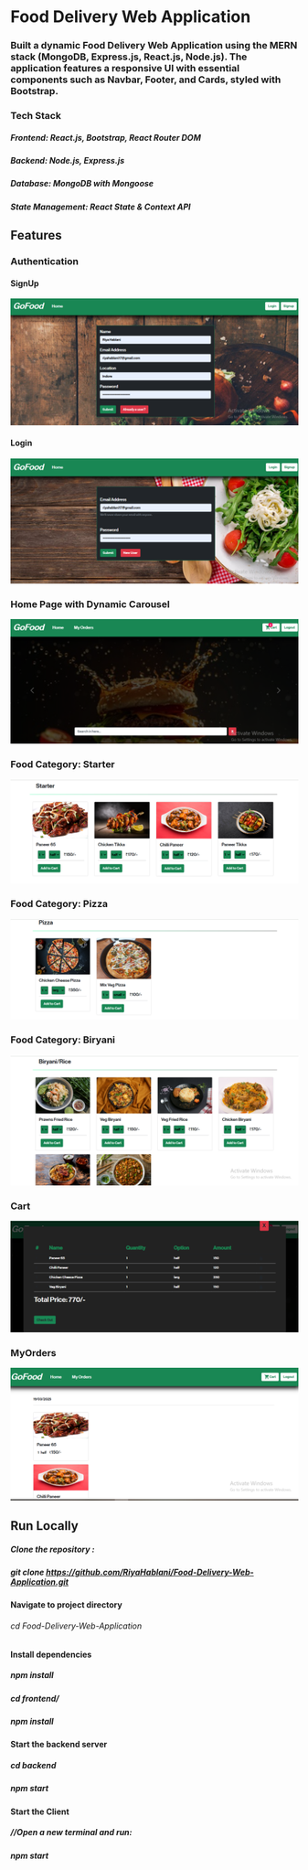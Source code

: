 # Food Delivery Web Application

### Built a dynamic Food Delivery Web Application using the MERN stack (MongoDB, Express.js, React.js, Node.js). The application features a responsive UI with essential components such as Navbar, Footer, and Cards, styled with Bootstrap.

### Tech Stack
##### Frontend: React.js, Bootstrap, React Router DOM
##### Backend: Node.js, Express.js
##### Database: MongoDB with Mongoose
##### State Management: React State & Context API

## Features
### Authentication
#### SignUp
![](https://github.com/RiyaHablani/Food-Delivery-Web-Application/blob/8eca80bcf3c65dd13de9277bc3dcebff21fc2963/SignUp.png)

#### Login
![](https://github.com/RiyaHablani/Food-Delivery-Web-Application/blob/8eca80bcf3c65dd13de9277bc3dcebff21fc2963/Login.png)


### Home Page with Dynamic Carousel
![](https://github.com/RiyaHablani/Food-Delivery-Web-Application/blob/8eca80bcf3c65dd13de9277bc3dcebff21fc2963/HomePage.png)

### Food Category: Starter
![](https://github.com/RiyaHablani/Food-Delivery-Web-Application/blob/8eca80bcf3c65dd13de9277bc3dcebff21fc2963/Starter.png)

### Food Category: Pizza
![](https://github.com/RiyaHablani/Food-Delivery-Web-Application/blob/8eca80bcf3c65dd13de9277bc3dcebff21fc2963/Pizza.png)

### Food Category: Biryani
![](https://github.com/RiyaHablani/Food-Delivery-Web-Application/blob/8eca80bcf3c65dd13de9277bc3dcebff21fc2963/Biryani.png)

### Cart
![](https://github.com/RiyaHablani/Food-Delivery-Web-Application/blob/8eca80bcf3c65dd13de9277bc3dcebff21fc2963/Cart.png)

### MyOrders
![](https://github.com/RiyaHablani/Food-Delivery-Web-Application/blob/8eca80bcf3c65dd13de9277bc3dcebff21fc2963/MyOrders.png)

## Run Locally
##### Clone the repository :
##### git clone https://github.com/RiyaHablani/Food-Delivery-Web-Application.git

#### Navigate to project directory
###### cd Food-Delivery-Web-Application

#### Install dependencies
##### npm install
##### cd frontend/
##### npm install

#### Start the backend server
##### cd backend
##### npm start

#### Start the Client
##### //Open a new terminal and run:
##### npm start


